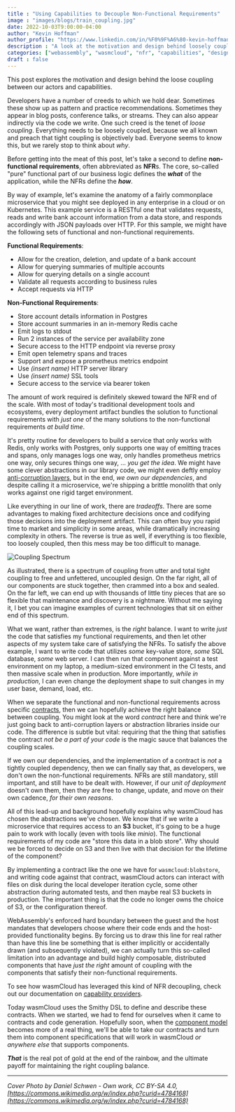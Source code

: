 ```yaml
---
title : "Using Capabilities to Decouple Non-Functional Requirements"
image : "images/blogs/train_coupling.jpg"
date: 2022-10-03T9:00:00-04:00
author: "Kevin Hoffman"
author_profile: "https://www.linkedin.com/in/%F0%9F%A6%80-kevin-hoffman-9252669/"
description : "A look at the motivation and design behind loosely coupling services for actors"
categories: ["webassembly", "wasmcloud", "nfr", "capabilities", "design"]
draft : false
---
```


This post explores the motivation and design behind the loose coupling between our actors and capabilities.


Developers have a number of creeds to which we hold dear. Sometimes these show up as pattern and practice recommendations. Sometimes they appear in blog posts, conference talks, or streams. They can also appear indirectly via the code we write. One such creed is the tenet of _loose coupling_. Everything needs to be loosely coupled, because we all known and preach that tight coupling is objectively bad. Everyone seems to know this, but we rarely stop to think about _why_.

Before getting into the meat of this post, let's take a second to define **non-functional requirements**, often abbreviated as **NFR**s. The core, so-called "pure" functional part of our business logic defines the **_what_** of the application, while the NFRs define the **_how_**.

By way of example, let's examine the anatomy of a fairly commonplace microservice that you might see deployed in any enterprise in a cloud or on Kubernetes. This example service is a RESTful one that validates requests, reads and write bank account information from a data store, and responds accordingly with JSON payloads over HTTP. For this sample, we might have the following sets of functional and non-functional requirements.

**Functional Requirements**:
* Allow for the creation, deletion, and update of a bank account
* Allow for querying summaries of multiple accounts
* Allow for querying details on a single account
* Validate all requests according to business rules
* Accept requests via HTTP

**Non-Functional Requirements**:
* Store account details information in Postgres
* Store account summaries in an in-memory Redis cache
* Emit logs to stdout
* Run 2 instances of the service per availability zone
* Secure access to the HTTP endpoint via reverse proxy
* Emit open telemetry spans and traces
* Support and expose a prometheus metrics endpoint
* Use _(insert name)_ HTTP server library
* Use _(insert name)_ SSL tools
* Secure access to the service via bearer token

The amount of work required is definitely skewed toward the NFR end of the scale. With most of today's traditional development tools and ecosystems, every deployment artifact bundles the solution to functional requirements with _just one_ of the many solutions to the non-functional requirements _at build time_.

It's pretty routine for developers to build a service that only works with Redis, only works with Postgres, only supports one way of emitting traces and spans, only manages logs one way, only handles prometheus metrics one way, only secures things one way, ... _you get the idea_. We might have some clever abstractions in our library code, we might even deftly employ [anti-corruption layers](https://learn.microsoft.com/en-us/azure/architecture/patterns/anti-corruption-layer), but in the end, _we own our dependencies_, and despite calling it a microservice, we're shipping a brittle monolith that only works against one rigid target environment.

Like everything in our line of work, there are _tradeoffs_. There are some advantages to making fixed architecture decisions once and codifying those decisions into the deployment artifact. This can often buy you rapid time to market and simplicity in some areas, while dramatically increasing complexity in others. The reverse is true as well, if everything is too flexible, too loosely coupled, then this mess may be too difficult to manage.

![Coupling Spectrum](/images/blogs/coupling_spectrum.png)

As illustrated, there is a spectrum of coupling from utter and total tight coupling to free and unfettered, uncoupled design. On the far right, all of our components are stuck together, then crammed into a box and sealed. On the far left, we can end up with thousands of little tiny pieces that are so flexible that maintenance and discovery is a nightmare. Without me saying it, I bet you can imagine examples of current technologies that sit on either end of this spectrum.

What we want, rather than extremes, is the _right_ balance. I want to write _just_ the code that satisfies my functional requirements, and then let other aspects of my system take care of satisfying the NFRs. To satisfy the above example, I want to write code that utilizes _some_ key-value store, _some_ SQL database, _some_ web server. I can then run that component against a test environment on my laptop, a medium-sized environment in the CI tests, and then massive scale when in production. More importantly, _while in production_, I can even change the deployment shape to suit changes in my user base, demand, load, etc.

When we separate the functional and non-functional requirements across specific [contracts](https://en.wikipedia.org/wiki/Design_by_contract), then we can hopefully achieve the right balance between coupling. You might look at the word _contract_ here and think we're just going back to anti-corruption layers or abstraction libraries inside our code. The difference is subtle but vital: requiring that the thing that satisfies the contract _not be a part of your code_ is the magic sauce that balances the coupling scales.

If we own our dependencies, and the implementation of a contract is _not_ a tightly coupled dependency, then we can finally say that, as developers, we don't own the non-functional requirements. NFRs are still mandatory, still important, and still have to be dealt with. However, if our _unit of deployment_ doesn't own them, then they are free to change, update, and move on their own cadence, _for their own reasons_.

All of this lead-up and background hopefully explains why wasmCloud has chosen the abstractions we've chosen. We know that if we write a microservice that requires access to an **S3** bucket, it's going to be a huge pain to work with locally (even with tools like _minio_). The functional requirements of my code are "store this data in a blob store". Why should we be forced to decide on S3 and then live with that decision for the lifetime of the component? 

By implementing a contract like the one we have for `wasmcloud:blobstore`, and writing code against that contract, wasmCloud actors can interact with files on disk during the local developer iteration cycle, some other abstraction during automated tests, and then maybe real S3 buckets in production. The important thing is that the code no longer owns the choice of S3, or the configuration thereof.

WebAssembly's enforced hard boundary between the guest and the host mandates that developers choose where their code ends and the host-provided functionality begins. By forcing us to draw this line for real rather than have this line be something that is either implicitly or accidentally drawn (and subsequently violated), we can actually turn this so-called limitation into an advantage and build highly composable, distributed components that have _just the right_ amount of coupling with the components that satisfy their non-functional requirements.

To see how wasmCloud has leveraged this kind of NFR decoupling, check out our documentation on [capability providers](https://wasmcloud.dev/app-dev/std-caps/).

Today wasmCloud uses the Smithy DSL to define and describe these contracts. When we started, we had to fend for ourselves when it came to contracts and code generation. Hopefully soon, when the [component model](../webassembly_components_and_wasmcloud_actors_a_glimpse_of_the_future) becomes more of a real thing, we'll be able to take our contracts and turn them into component specifications that will work in wasmCloud _or anywhere else_ that supports components. 

**_That_** is the real pot of gold at the end of the rainbow, and the ultimate payoff for maintaining the right coupling balance.

---
_Cover Photo by Daniel Schwen - Own work, CC BY-SA 4.0, [https://commons.wikimedia.org/w/index.php?curid=4784168](https://commons.wikimedia.org/w/index.php?curid=4784168)_